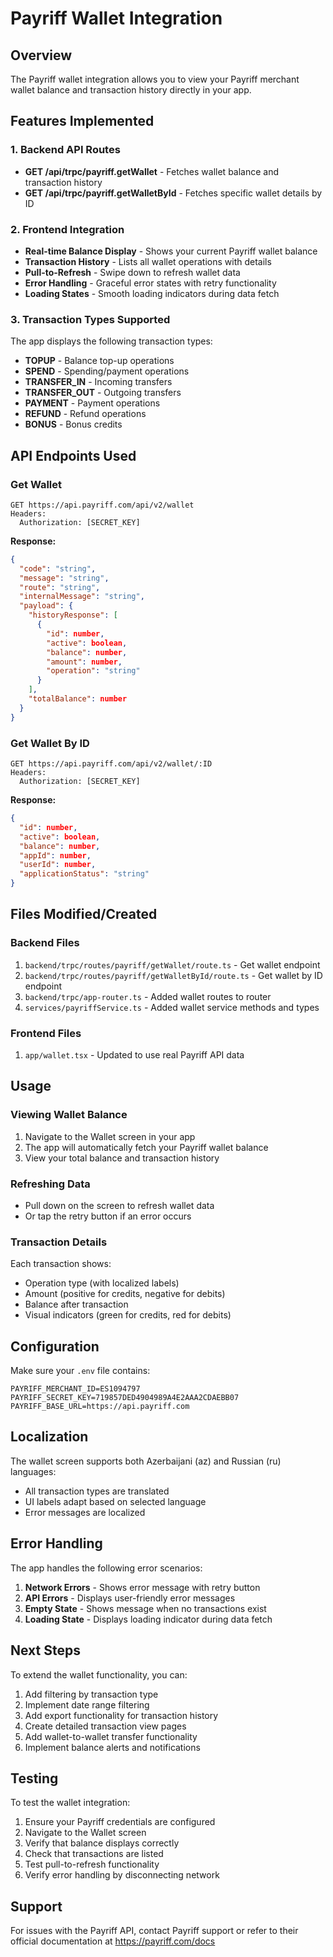 # Payriff Wallet Integration

## Overview
The Payriff wallet integration allows you to view your Payriff merchant wallet balance and transaction history directly in your app.

## Features Implemented

### 1. Backend API Routes
- **GET /api/trpc/payriff.getWallet** - Fetches wallet balance and transaction history
- **GET /api/trpc/payriff.getWalletById** - Fetches specific wallet details by ID

### 2. Frontend Integration
- **Real-time Balance Display** - Shows your current Payriff wallet balance
- **Transaction History** - Lists all wallet operations with details
- **Pull-to-Refresh** - Swipe down to refresh wallet data
- **Error Handling** - Graceful error states with retry functionality
- **Loading States** - Smooth loading indicators during data fetch

### 3. Transaction Types Supported
The app displays the following transaction types:
- **TOPUP** - Balance top-up operations
- **SPEND** - Spending/payment operations
- **TRANSFER_IN** - Incoming transfers
- **TRANSFER_OUT** - Outgoing transfers
- **PAYMENT** - Payment operations
- **REFUND** - Refund operations
- **BONUS** - Bonus credits

## API Endpoints Used

### Get Wallet
```
GET https://api.payriff.com/api/v2/wallet
Headers:
  Authorization: [SECRET_KEY]
```

**Response:**
```json
{
  "code": "string",
  "message": "string",
  "route": "string",
  "internalMessage": "string",
  "payload": {
    "historyResponse": [
      {
        "id": number,
        "active": boolean,
        "balance": number,
        "amount": number,
        "operation": "string"
      }
    ],
    "totalBalance": number
  }
}
```

### Get Wallet By ID
```
GET https://api.payriff.com/api/v2/wallet/:ID
Headers:
  Authorization: [SECRET_KEY]
```

**Response:**
```json
{
  "id": number,
  "active": boolean,
  "balance": number,
  "appId": number,
  "userId": number,
  "applicationStatus": "string"
}
```

## Files Modified/Created

### Backend Files
1. `backend/trpc/routes/payriff/getWallet/route.ts` - Get wallet endpoint
2. `backend/trpc/routes/payriff/getWalletById/route.ts` - Get wallet by ID endpoint
3. `backend/trpc/app-router.ts` - Added wallet routes to router
4. `services/payriffService.ts` - Added wallet service methods and types

### Frontend Files
1. `app/wallet.tsx` - Updated to use real Payriff API data

## Usage

### Viewing Wallet Balance
1. Navigate to the Wallet screen in your app
2. The app will automatically fetch your Payriff wallet balance
3. View your total balance and transaction history

### Refreshing Data
- Pull down on the screen to refresh wallet data
- Or tap the retry button if an error occurs

### Transaction Details
Each transaction shows:
- Operation type (with localized labels)
- Amount (positive for credits, negative for debits)
- Balance after transaction
- Visual indicators (green for credits, red for debits)

## Configuration

Make sure your `.env` file contains:
```
PAYRIFF_MERCHANT_ID=ES1094797
PAYRIFF_SECRET_KEY=719857DED4904989A4E2AAA2CDAEBB07
PAYRIFF_BASE_URL=https://api.payriff.com
```

## Localization

The wallet screen supports both Azerbaijani (az) and Russian (ru) languages:
- All transaction types are translated
- UI labels adapt based on selected language
- Error messages are localized

## Error Handling

The app handles the following error scenarios:
1. **Network Errors** - Shows error message with retry button
2. **API Errors** - Displays user-friendly error messages
3. **Empty State** - Shows message when no transactions exist
4. **Loading State** - Displays loading indicator during data fetch

## Next Steps

To extend the wallet functionality, you can:
1. Add filtering by transaction type
2. Implement date range filtering
3. Add export functionality for transaction history
4. Create detailed transaction view pages
5. Add wallet-to-wallet transfer functionality
6. Implement balance alerts and notifications

## Testing

To test the wallet integration:
1. Ensure your Payriff credentials are configured
2. Navigate to the Wallet screen
3. Verify that balance displays correctly
4. Check that transactions are listed
5. Test pull-to-refresh functionality
6. Verify error handling by disconnecting network

## Support

For issues with the Payriff API, contact Payriff support or refer to their official documentation at https://payriff.com/docs
